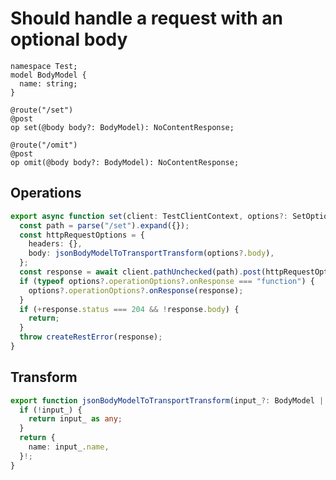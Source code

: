 # Should handle a request with an optional body

```tsp
namespace Test;
model BodyModel {
  name: string;
}

@route("/set")
@post
op set(@body body?: BodyModel): NoContentResponse;

@route("/omit")
@post
op omit(@body body?: BodyModel): NoContentResponse;
```

## Operations

```ts src/api/testClientOperations.ts function set
export async function set(client: TestClientContext, options?: SetOptions): Promise<void> {
  const path = parse("/set").expand({});
  const httpRequestOptions = {
    headers: {},
    body: jsonBodyModelToTransportTransform(options?.body),
  };
  const response = await client.pathUnchecked(path).post(httpRequestOptions);
  if (typeof options?.operationOptions?.onResponse === "function") {
    options?.operationOptions?.onResponse(response);
  }
  if (+response.status === 204 && !response.body) {
    return;
  }
  throw createRestError(response);
}
```

## Transform

```ts src/models/internal/serializers.ts function jsonBodyModelToTransportTransform
export function jsonBodyModelToTransportTransform(input_?: BodyModel | null): any {
  if (!input_) {
    return input_ as any;
  }
  return {
    name: input_.name,
  }!;
}
```

